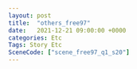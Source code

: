 ```yaml
---
layout: post
title:  "others_free97"
date:   2021-12-21 09:00:00 +0000
categories: Etc
Tags: Story Etc
SceneCode: ["scene_free97_q1_s20"]
---
```

